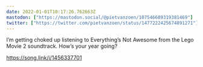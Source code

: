 ```yaml
---
date: 2022-01-01T10:17:26.762663Z
mastodon: ["https://mastodon.social/@pietvanzoen/107546689319381469"]
twitter: ["https://twitter.com/pietvanzoen/status/1477222425674891271"]
---
```

I’m getting choked up listening to Everything’s Not Awesome from the Lego Movie 2 soundtrack. How’s your year going?

https://song.link/i/1456337701
